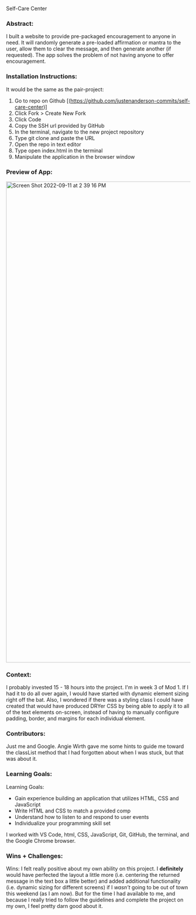 Self-Care Center 

### Abstract:
[//]: <> (Briefly describe what you built and its features. What problem is the app solving? How does this application solve that problem?)
I built a website to provide pre-packaged encouragement to anyone in need. It will randomly generate a pre-loaded affirmation or mantra to the user, allow them to clear the message, and then generate another (if requested). The app solves the problem of not having anyone to offer encouragement.

### Installation Instructions:
[//]: <> (What steps does a person have to take to get your app cloned down and running?)
It would be the same as the pair-project:
1. Go to repo on Github [(https://github.com/justenanderson-commits/self-care-center)]
2. Click Fork > Create New Fork
3. Click Code
4. Copy the SSH url provided by GitHub
5. In the terminal, navigate to the new project repository
6. Type git clone and paste the URL
7. Open the repo in text editor
8. Type open index.html in the terminal
9. Manipulate the application in the browser window

### Preview of App:
[//]: <> (Provide ONE gif or screenshot of your application - choose the "coolest" piece of functionality to show off.)

<img width="1313" alt="Screen Shot 2022-09-11 at 2 39 16 PM" src="https://user-images.githubusercontent.com/104015966/189546132-7c3aec02-7409-4210-af7f-8a1357673cc5.png">

### Context:
[//]: <> (Give some context for the project here. How long did you have to work on it? How far into the Turing program are you?)
I probably invested 15 - 18 hours into the project. I'm in week 3 of Mod 1. If I had it to do all over again, I would have started with dynamic element sizing right off the bat. Also, I wondered if there was a styling class I could have created that would have produced DRYer CSS by being able to apply it to all of the text elements on-screen, instead of having to manually configure padding, border, and margins for each individual element.

### Contributors:
[//]: <> (Who worked on this application? Link to their GitHubs.)
Just me and Google. Angie Wirth gave me some hints to guide me toward the classList method that I had forgotten about when I was stuck, but that was about it.

### Learning Goals:
[//]: <> (What were the learning goals of this project? What tech did you work with?)
Learning Goals:
- Gain experience building an application that utilizes HTML, CSS and JavaScript
- Write HTML and CSS to match a provided comp
- Understand how to listen to and respond to user events
- Individualize your programming skill set

I worked with VS Code, html, CSS, JavaScript, Git, GitHub, the terminal, and the Google Chrome browser.

### Wins + Challenges:
[//]: <> (What are 2-3 wins you have from this project? What were some challenges you faced - and how did you get over them?)
Wins:
I felt really positive about my own ability on this project. I <strong>definitely</strong> would have perfected the layout a little more (i.e. centering the returned message in the text box a little better) and added additional functionality (i.e. dynamic sizing for different screens) if I <em>wasn't</em> going to be out of town this weekend (as I am now). But for the time I had available to me, and because I really tried to follow the guidelines and complete the project on my own, I feel pretty darn good about it. 
